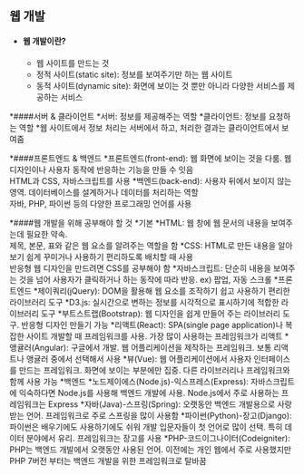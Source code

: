 ## 웹 개발
* #### 웹 개발이란?
  * 웹 사이트를 만드는 것
  * 정적 사이트(static site): 정보를 보여주기만 하는 웹 사이트
  * 동적 사이트(dynamic site): 화면에 보이는 것 뿐만 아니라 다양한 서비스를 제공하는 서비스
  
*####서버 & 클라이언트
  *서버: 정보를 제공해주는 역할
  *클라이언트: 정보를 요청하는 역할
  *웹 사이트에서 정보 처리는 서버에서 하고, 처리한 결과는 클라이언트에서 보여줌

*####프론트엔드 & 백엔드
  *프론트엔드(front-end): 웹 화면에 보이는 것을 다룸. 웹 디자인이나 사용자 동작에 반응하는 기능을 만들 수 잇음<br>
  HTML과 CSS, 자바스크립트를 사용
  *백엔드(back-end): 사용자 뒤에서 보이지 않는 영역. 데이터베이스를 설계하거나 데이터를 처리하는 역할<br>
  자바, PHP, 파이썬 등의 다양한 프로그래밍 언어를 사용
  
*####웹 개발을 위해 공부해야 할 것
  *기본
    *HTML: 웹 창에 웹 문서의 내용을 보여주는데 필요한 약속. <br>제목, 본문, 표와 같은 웹 요소를 알려주는 역할을 함
    *CSS: HTML로 만든 내용을 알아보기 쉽게 꾸미거나 사용하기 편리하도록 배치할 때 사용 <br>반응형 웹 디자인을 만드려면 CSS를 공부해야 함
    *자바스크립트: 단순히 내용을 보여주는 것을 넘어 사용자가 클릭하거나 하는 동작에 따라 반응. ex) 팝업, 자동 스크롤
  *프론트엔드
    *제이쿼리(jQuery): DOM을 활용해 웹 요소를 조작하기 쉽고 사용하기 편리한 라이브러리 도구
    *D3.js: 실시간으로 변하는 정보를 시각적으로 표시하기에 적합한 라이브러리 도구
    *부트스트랩(Bootstrap): 웹 디자인을 쉽게 만들어 주는 라이브러리 도구. 반응형 디자인 만들기 가능
    *리액트(React): SPA(single page application)나 복잡한 사이트 개발할 때 프레임워크를 사용. 가장 많이 사용하는 프레임워크가 리액트
    *앵귤러(Angular): 구글에서 개발. 웹 어플리케이션을 제작하는 프레임워크. 보통 리액트나 앵귤러 중에서 선택해서 사용
    *뷰(Vue): 웹 어플리케이션에서 사용자 인터페이스를 만드는 프레임워크. 화면에 보이는 부분에만 집중. 다른 라이브러리나 프레임워크와 함께 사용 가능
  *백엔드
    *노드제이에스(Node.js)-익스프레스(Express): 자바스크립트에 익숙하다면 Node.js를 사용해 백엔드 개발에 사용. Node.js에서 주로 사용하는 프레임워크는 Express
    *자바(Java)-스프링(Spring): 오랫동안 백엔드 개발용으로 사랑받는 언어. 프레임워크로 주로 스프링을 많이 사용함
    *파이썬(Python)-장고(Django): 파이썬은 배우기에도 사용하기에도 쉬워 개발 입문자들이 첫 언어로 많이 선택. 특히 데이터 분야에서 유리. 프레임워크는 장고를 사용
    *PHP-코드이그나이터(Codeigniter): PHP는 백엔드 개발에서 오랫동안 사용된 언어. 이전에는 개인 웹에서 주로 사용했지만 PHP 7버전 부터는 백엔드 개발을 위한 프레임워크로 탈바꿈
